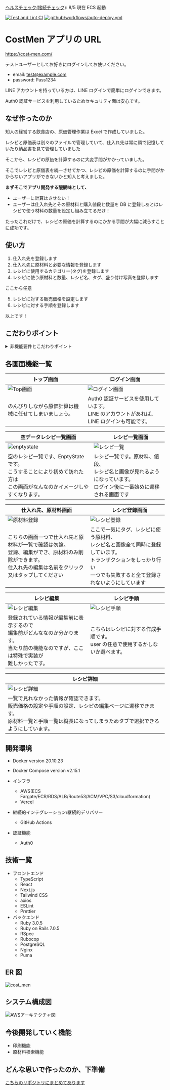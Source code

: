 [ヘルスチェック(接続チェック)](https://workoutkeep.com/api/v1/health_check): 8/5 現在 ECS 起動

[![Test and Lint CI](https://github.com/uenomoto/cost_men/actions/workflows/rspec-and-rubocop.yml/badge.svg)](https://github.com/uenomoto/cost_men/actions/workflows/rspec-and-rubocop.yml)
[![.github/workflows/auto-deploy.yml](https://github.com/uenomoto/cost_men/actions/workflows/auto-deploy.yml/badge.svg)](https://github.com/uenomoto/cost_men/actions/workflows/auto-deploy.yml)

# CostMen アプリの URL

https://cost-men.com/

テストユーザーとしてお好きにログインしてお使いください。

- email: test@example.com
- password: Pass1234

LINE アカウントを持っている方は、LINE ログインで簡単にログインできます。

Auth0 認証サービスを利用しているためセキュリティ面は安心です。

## なぜ作ったのか

知人の経営する飲食店の、原価管理作業は Excel で作成していました。

レシピと原価表は別々のファイルで管理していて、仕入れ先は常に頭で記憶していたり納品書を見て管理していました

そこから、レシピの原価を計算するのに大変手間がかかっていました。

そこでレシピと原価表を統一させてかつ、レシピの原価を計算するのに手間がかからないアプリができないかと知人と考えました。

**まずそこでアプリ開発する醍醐味として、**

- ユーザーに計算はさせない！
- ユーザーは仕入れ先とその原材料と購入値段と数量を DB に登録しあとはレシピで使う材料の数量を設定し組み立てるだけ！

たったこれだけで、レシピの原価を計算するのにかかる手間が大幅に減らすことに成功です。

## 使い方

1. 仕入れ先を登録します
2. 仕入れ先に原材料と必要な情報を登録します
3. レシピに使用するカテゴリー(タグ)を登録します
4. レシピに使う原材料と数量、レシピ名、タグ、盛り付け写真を登録します

ここから任意

5. レシピに対する販売価格を設定します
6. レシピに対する手順を登録します

以上です！

## こだわりポイント

<details><summary>非機能要件とこだわりポイント</summary>

- セキュリティ面は Auth0 という認証サービスを使用し、下手に自作せずにセキュリティ面を考えました。

- ユーザーの希望で LINE でのソーシャルログインもできるようにしました

**UI/UX**

- 文字は見やすく余白は誤クリックしない様間隔を空け押しやすいラベルを押しても反応するチェックボックスや端を押しても反応するボタンなど快適な操作ができるよう常に自分がユーザーの気持ちになって開発しました。

<br>

- なるべく遷移しない様にページ数は少なくフォームや編集などはモーダルなどを使用しスラスラと登録や編集ができる様にしました

<br>

- ユーザーが登録や編集、削除などアクションを起こすとメッセージがアナウンスされる様にし、<br>今ユーザーは何をしたのかを成功や失敗など色分け表示する様にしました

<br>

- 縦長にならないようにスクロール負荷を考え、タブやページネーションを使い工夫しました

<br>

- バリデーションはバックエンドは勿論、レシピ登録以外はフロント側でもバリデーションがあり<br>リアルタイムで focus と value を監視し検証に引っ掛かったら教えてあげれる様にしました。

<br>

- バリデーションに引っ掛かったり、何もしていない場合は常に Submit ボタンが非活性になり DB に送信できない様にしました。<br>バリデーションがクリアできたら押せる様になります。

<br>

- Submit ボタンが押されたら、DB 操作が終わるまで再度ボタンを押せない様にし、<br>loadingSpinner アニメーションを使用しロード中だとユーザーにお知らせできる様にしました。
  <br>何度もクリックされ DB に不具合が起きない様にもする対策にもなります。win-win です！

<br>

- CI/CD パイプラインは開発前に準備し、開発前に本番環境を整え、こまめに素早くデプロイできる様にしました。

- Rails の RSpec のみですがテストコードを書いて追加機能を開発した際にバグを早期発見できるように意識しました。

- Rails の form_object を使用し 3 つのテーブル(model)を同時に DB 操作できる様にして API の数を減らし、<br>ユーザーからとしても 1 ページで登録、編集更新ができるのでいいと思いました。

- 一度の API で複数の処理はトランザクションを使用し一貫性(全て完了か全て失敗)と整合性(矛盾が無い)を保ちながら DB 操作できる様にしました。

</details>

## 各画面機能一覧

| トップ画面                                                                                             | ログイン画面                                                                                                  |
| ------------------------------------------------------------------------------------------------------ | ------------------------------------------------------------------------------------------------------------- |
| ![Top画面](https://github.com/uenomoto/cost_men/assets/113354283/26478410-4b1f-4c29-ac0b-d128e8c1e69e) | ![ログイン画面](https://github.com/uenomoto/cost_men/assets/113354283/c55203de-9803-40e2-8f0f-7636fdd5d2b0) |
| のんびりしながら原価計算は機械に任せてしまいましょう。                                                 | Auth0 認証サービスを使用しています。<br> LINE のアカウントがあれば、LINE ログインも可能です。                 |

| 空データレシピ一覧画面                                                                                                        | 　レシピ一覧画面                                                                                                         |
| ----------------------------------------------------------------------------------------------------------------------------- | ------------------------------------------------------------------------------------------------------------------------ |
| ![enptystate](https://github.com/uenomoto/cost_men/assets/113354283/3eea20f0-ced1-4ca4-aac0-7c9dec66eb88)                     | ![レシピ一覧](https://github.com/uenomoto/cost_men/assets/113354283/ce4946b8-5ebf-47b6-bd27-a9f67480bd91)              |
| 空のレシピ一覧です、EnptyState です。<br>こうすることにより初めて訪れた方は<br>この画面がなんなのかイメージしやすくなります。 | レシピ一覧です。原材料、値段、<br>レシピ名と画像が見れるようになっています。<br>ログイン後に一番始めに遷移される画面です |

| 仕入れ先、原材料画面                                                                                                                                           | 　 レシピ登録画面                                                                                                                                                          |
| -------------------------------------------------------------------------------------------------------------------------------------------------------------- | -------------------------------------------------------------------------------------------------------------------------------------------------------------------------- |
| ![原材料登録](https://github.com/uenomoto/cost_men/assets/113354283/b9db6851-17df-472b-8e56-d52e8f509d83)                                                      | ![レシピ登録](https://github.com/uenomoto/cost_men/assets/113354283/f2592366-0113-4083-8893-21eac3d5a5d6)                                                                |
| こちらの画面一つで仕入れ先と原材料が一覧で確認は勿論。<br>登録、編集ができ、原材料のみ削除ができます。<br>仕入れ先の編集は名前をクリック又はタップしてください | ここで一気にタグ、レシピに使う原材料、<br>レシピ名と画像全て同時に登録しています。<br>トランザクションをしっかり行い<br>一つでも失敗すると全て登録されないようにしています |

| レシピ編集                                                                                                                                       | レシピ手順　                                                                                                |
| ------------------------------------------------------------------------------------------------------------------------------------------------ | ----------------------------------------------------------------------------------------------------------- |
| ![レシピ編集](https://github.com/uenomoto/cost_men/assets/113354283/98e570ba-bab2-4f72-92a0-137dc931cccc)                                      | ![レシピ手順](https://github.com/uenomoto/cost_men/assets/113354283/17203649-c8dd-480c-9136-fe0662093f68) |
| 登録されている情報が編集前に表示するので<br>編集前がどんななのか分かります。<br>当たり前の機能なのですが、ここは特殊で実装が<br>難しかったです。 | こちらはレシピに対する作成手順です。<br>user の任意で使用するかしないか選べます。                           |

| レシピ詳細                                                                                                                                                                                 |
| ------------------------------------------------------------------------------------------------------------------------------------------------------------------------------------------ |
| ![レシピ詳細](https://github.com/uenomoto/cost_men/assets/113354283/43f6bd4f-4dc5-4b9e-ae7f-75929f99d834)                                                                                |
| 一覧で見れなかった情報が確認できます。<br>販売価格の設定や手順の設定、レシピの編集ページに遷移できます。<br>原材料一覧と手順一覧は縦長になってしまうためタブで選択できるようにしています。 |

## 開発環境

- Docker version 20.10.23
- Docker Compose version v2.15.1

- インフラ

  - AWS(ECS Fargate/ECR/RDS/ALB/Route53/ACM/VPC/S3/cloudformation)
  - Vercel

- 継続的インテグレーション/継続的デリバリー

  - GitHub Actions

- 認証機能
  - Auth0

## 技術一覧

- フロントエンド
  - TypeScript
  - React
  - Next.js
  - Tailwind CSS
  - axios
  - ESLint
  - Prettier
- バックエンド
  - Ruby 3.0.5
  - Ruby on Rails 7.0.5
  - RSpec
  - Rubocop
  - PostgreSQL
  - Nginx
  - Puma

## ER 図

![cost_men](https://github.com/uenomoto/cost_men/assets/113354283/c5ea5723-2b77-4271-9e96-ddb8f39d5b3c)

## システム構成図

![AWSアーキテクチャ図](https://github.com/uenomoto/cost_men/assets/113354283/c22c4c19-f699-4579-8288-3b7fba76bafd)

## 今後開発していく機能

- 印刷機能
- 原材料検索機能

## どんな思いで作ったのか、下準備

[こちらのリポジトリにまとめてあります](https://github.com/uenomoto/original_product)
